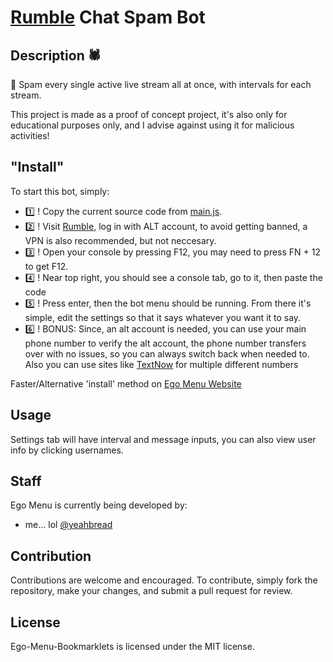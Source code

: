# [Rumble](https://rumble.com/) Chat Spam Bot

## Description 🕷
🤖 Spam every single active live stream all at once, with intervals for each stream.

This project is made as a proof of concept project, it's also only for educational purposes only, and I advise against using it for malicious activities!



## "Install"
To start this bot, simply:
- 1️⃣ ! Copy the current source code from [main.js](https://raw.githubusercontent.com/yeahbread/Rumble-Chat-Spam-Bot/main/main.js).
- 2️⃣ ! Visit [Rumble](https://rumble.com/), log in with ALT account, to avoid getting banned, a VPN is also recommended, but not neccesary.
- 3️⃣ ! Open your console by pressing F12, you may need to press FN + 12 to get F12.
- 4️⃣ ! Near  top right, you should see a console tab, go to it, then paste the code
- 5️⃣ ! Press enter, then the bot menu should be running. From there it's simple, edit the settings so that it says whatever you want it to say.
- 6️⃣ ! BONUS: Since, an alt account is needed, you can use your main phone number to verify the alt account, the phone number transfers over with no issues, so you can always switch back when needed to. Also you can use sites like [TextNow](https://www.textnow.com/) for multiple different numbers

Faster/Alternative 'install' method on [Ego Menu Website](https://yeahbread.github.io/#rumble-bot)
## Usage
  Settings tab will have interval and message inputs, you can also view user info by clicking usernames.

## Staff
Ego Menu is currently being developed by:
- me... lol [@yeahbread](https://github.com/yeahbread)



## Contribution
Contributions are welcome and encouraged. To contribute, simply fork the repository, make your changes, and submit a pull request for review.

## License 
Ego-Menu-Bookmarklets is licensed under the MIT license.
